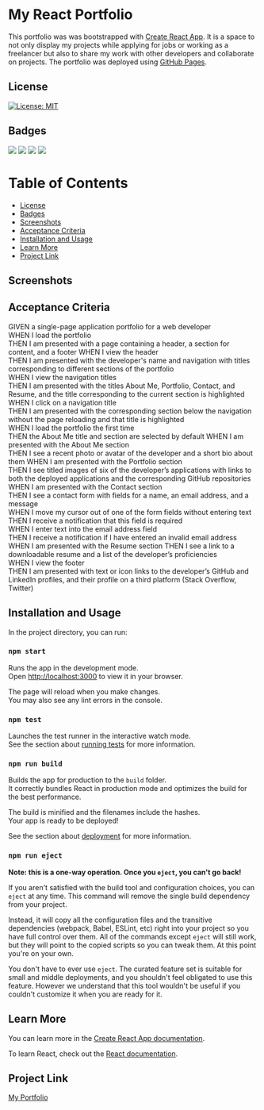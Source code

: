 # My React Portfolio

This portfolio was was bootstrapped with [Create React App](https://github.com/facebook/create-react-app). It is a space to not only display my projects while applying for jobs or working as a freelancer but also to share my work with other developers and collaborate on projects. The portfolio was deployed using [GitHub Pages](https://create-react-app.dev/docs/deployment/#github-pages).

## License

[![License: MIT](https://img.shields.io/badge/License-MIT-yellow.svg)](https://opensource.org/licenses/MIT)

## Badges

<p>
  <img src="https://img.shields.io/badge/-React-black" />
  <img src="https://img.shields.io/badge/-JavaScript-yellow" />
  <img src="https://img.shields.io/badge/-GitHub Pages-teal" />
  <img src="https://img.shields.io/badge/-Node-red" />
</p>

# Table of Contents

- [License](#license)
- [Badges](#badges)
- [Screenshots](##screenshots)
- [Acceptance Criteria](#acceptance-criteria)
- [Installation and Usage](#installation-and-usage)
- [Learn More](#learn-more)
- [Project Link](#project-link)

## Screenshots

## Acceptance Criteria
GIVEN a single-page application portfolio for a web developer   
WHEN I load the portfolio   
THEN I am presented with a page containing a header, a section for content, and a footer
WHEN I view the header  
THEN I am presented with the developer's name and navigation with titles corresponding to different sections of the portfolio   
WHEN I view the navigation titles   
THEN I am presented with the titles About Me, Portfolio, Contact, and Resume, and the title corresponding to the current section is highlighted 
WHEN I click on a navigation title  
THEN I am presented with the corresponding section below the navigation without the page reloading and that title is highlighted    
WHEN I load the portfolio the first time    
THEN the About Me title and section are selected by default 
WHEN I am presented with the About Me section   
THEN I see a recent photo or avatar of the developer and a short bio about them 
WHEN I am presented with the Portfolio section  
THEN I see titled images of six of the developer’s applications with links to both the deployed applications and the corresponding GitHub repositories  
WHEN I am presented with the Contact section    
THEN I see a contact form with fields for a name, an email address, and a message   
WHEN I move my cursor out of one of the form fields without entering text   
THEN I receive a notification that this field is required   
WHEN I enter text into the email address field  
THEN I receive a notification if I have entered an invalid email address    
WHEN I am presented with the Resume section 
THEN I see a link to a downloadable resume and a list of the developer’s proficiencies  
WHEN I view the footer  
THEN I am presented with text or icon links to the developer’s GitHub and LinkedIn profiles, and their profile on a third platform (Stack Overflow, Twitter)

## Installation and Usage

In the project directory, you can run:
### `npm start`

Runs the app in the development mode.\
Open [http://localhost:3000](http://localhost:3000) to view it in your browser.

The page will reload when you make changes.\
You may also see any lint errors in the console.

### `npm test`

Launches the test runner in the interactive watch mode.\
See the section about [running tests](https://facebook.github.io/create-react-app/docs/running-tests) for more information.

### `npm run build`

Builds the app for production to the `build` folder.\
It correctly bundles React in production mode and optimizes the build for the best performance.

The build is minified and the filenames include the hashes.\
Your app is ready to be deployed!

See the section about [deployment](https://facebook.github.io/create-react-app/docs/deployment) for more information.

### `npm run eject`

**Note: this is a one-way operation. Once you `eject`, you can't go back!**

If you aren't satisfied with the build tool and configuration choices, you can `eject` at any time. This command will remove the single build dependency from your project.

Instead, it will copy all the configuration files and the transitive dependencies (webpack, Babel, ESLint, etc) right into your project so you have full control over them. All of the commands except `eject` will still work, but they will point to the copied scripts so you can tweak them. At this point you're on your own.

You don't have to ever use `eject`. The curated feature set is suitable for small and middle deployments, and you shouldn't feel obligated to use this feature. However we understand that this tool wouldn't be useful if you couldn't customize it when you are ready for it.

## Learn More

You can learn more in the [Create React App documentation](https://facebook.github.io/create-react-app/docs/getting-started).

To learn React, check out the [React documentation](https://reactjs.org/).

## Project Link 

[My Portfolio](https://cmarielorber.github.io/lorber-portfolio/)

